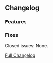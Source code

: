 ## Changelog

### Features

### Fixes

Closed issues: None.

[Full Changelog](https://github.com/JamCoreModding/Honse/compare/...)
